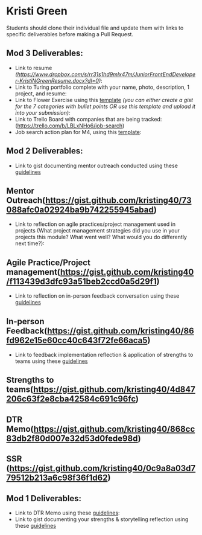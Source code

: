 # Kristi Green

Students should clone their individual file and update them with links to specific deliverables before making a Pull Request.

## Mod 3 Deliverables:

* Link to resume *(https://www.dropbox.com/s/rr31s1hd9mlx47m/JuniorFrontEndDeveloper-KristiNGreenResume.docx?dl=0)*: 
* Link to Turing portfolio complete with your name, photo, description, 1 project, and resume:
* Link to Flower Exercise using this [template](https://github.com/turingschool/career-development-curriculum/blob/master/files/Career%20Unit%20-%20The%20Flower%20Diagram.pdf) *(you can either create a gist for the 7 categories with bullet points OR use this template and upload it into your submission):*
* Link to Trello Board with companies that are being tracked: 
(https://trello.com/b/LBLxNHo6/job-search)
* Job search action plan for M4, using this [template](https://github.com/turingschool/career-development-curriculum/blob/master/module_three/mod_4_action_plan_template.md):

## Mod 2 Deliverables:
* Link to gist documenting mentor outreach conducted using these [guidelines](https://github.com/turingschool/career-development-curriculum/blob/master/module_two/cold_outreach_i_guidelines.md)
## Mentor Outreach(https://gist.github.com/kristing40/73088afc0a02924ba9b742255945abad)

* Link to reflection on agile practices/project management used in projects (What project management strategies did you use in your projects this module? What went well? What would you do differently next time?):
## Agile Practice/Project management(https://gist.github.com/kristing40/f113439d3dfc93a51beb2ccd0a5d29f1)

* Link to reflection on in-person feedback conversation using these [guidelines](https://github.com/turingschool/career-development-curriculum/blob/master/module_two/feedback_conversation_reflection_guidelines.md)
## In-person Feedback(https://gist.github.com/kristing40/86fd962e15e60cc40c643f72fe66aca5)

* Link to feedback implementation reflection & application of strengths to teams using these [guidelines](https://github.com/turingschool/career-development-curriculum/blob/master/module_two/feedback_implementation_strengths_reflection.md)
## Strengths to teams(https://gist.github.com/kristing40/4d847206c63f2e8cba42584c691c96fc)

## DTR Memo(https://gist.github.com/kristing40/868cc83db2f80d007e32d53d0fede98d)
## SSR (https://gist.github.com/kristing40/0c9a8a03d779512b213a6c98f36f1d62)
## Mod 1 Deliverables:
* Link to DTR Memo using these [guidelines](https://github.com/turingschool/career-development-curriculum/blob/master/module_one/dtr_guidelines_memo.md):
* Link to gist documenting your strengths & storytelling reflection using these [guidelines](https://github.com/turingschool/career-development-curriculum/blob/master/module_one/strengths_storytelling_reflection.md)
